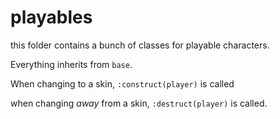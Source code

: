 
# playables

this folder contains a bunch of classes for playable
characters.

Everything inherits from `base`.


When changing to a skin, 
`:construct(player)`
 is called

when changing *away* from a skin,
`:destruct(player)`
is called.

